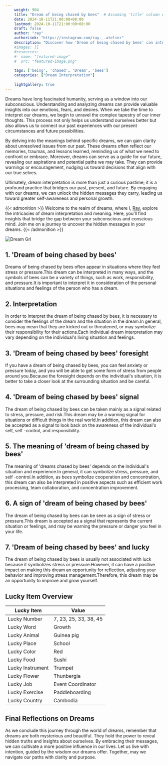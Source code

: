 ```yaml
---
    weight: 904
    title: "Dream of being chased by bees"  # Assuming 'title' column exists
    date: 2024-10-11T21:00:00+08:00
    lastmod: 2024-10-11T21:00:00+08:00
    draft: false
    author: "ray"
    authorLink: "https://instagram.com/ray._.atelier"
    description: "Discover how 'Dream of being chased by bees' can interpret your future and uncover its significant meanings in your life."
    #images: []
    #resources:
    #- name: "featured-image"
    #  src: "featured-image.png"
    
    tags: ['being', 'chased', 'Dream', 'bees']
    categories: ["Dream Interpretation"]
    
    lightgallery: true
---
```

    
Dreams have long fascinated humanity, serving as a window into our subconscious. Understanding and analyzing dreams can provide valuable insights into our emotions, fears, and desires. When we take the time to interpret our dreams, we begin to unravel the complex tapestry of our inner thoughts. This process not only helps us understand ourselves better but also allows us to connect our past experiences with our present circumstances and future possibilities.

By delving into the meanings behind specific dreams, we can gain clarity about unresolved issues from our past. These dreams often reflect our memories, traumas, and lessons learned, reminding us of what we need to confront or embrace. Moreover, dreams can serve as a guide for our future, revealing our aspirations and potential paths we may take. They can provide warnings or encouragement, nudging us toward decisions that align with our true selves.

Ultimately, dream interpretation is more than just a curious pastime; it is a profound practice that bridges our past, present, and future. By engaging with our dreams, we can unlock the hidden messages they carry, leading us toward greater self-awareness and personal growth.

{{< admonition >}}
Welcome to the realm of dreams, where I, [Ray](https://instagram.com/ray._.atelier), explore the intricacies of dream interpretation and meaning. Here, you’ll find insights that bridge the gap between your subconscious and conscious mind. Join me on a journey to uncover the hidden messages in your dreams.
{{< /admonition >}}

![Dream Grl](https://cdn.pixabay.com/photo/2017/11/02/03/35/gothic-2910057_1280.jpg "Dream Grl")

## 1. 'Dream of being chased by bees'
Dreams of being chased by bees often appear in situations where they feel stress or pressure.This dream can be interpreted in many ways, and the symbols of bees can be a variety of things, such as work, responsibility, and pressure.It is important to interpret it in consideration of the personal situations and feelings of the person who has a dream.

## 2. Interpretation
In order to interpret the dream of being chased by bees, it is necessary to consider the feelings of the dream and the situation in the dream.In general, bees may mean that they are kicked out or threatened, or may symbolize their responsibility for their actions.Each individual dream interpretation may vary depending on the individual's living situation and feelings.

## 3. 'Dream of being chased by bees' foresight
If you have a dream of being chased by bees, you can feel anxiety or pressure today, and you will be able to get some form of stress from people around you.Because the foresight depends on the individual's situation, it is better to take a closer look at the surrounding situation and be careful.

## 4. 'Dream of being chased by bees' signal
The dream of being chased by bees can be taken mainly as a signal related to stress, pressure, and risk.This dream may be a warning signal for situations or difficult things in the real world.In addition, this dream can also be accepted as a signal to look back on the awareness of the individual's self, self -control, and responsibility.

## 5. The meaning of 'dream of being chased by bees'
The meaning of 'dreams chased by bees' depends on the individual's situation and experience.In general, it can symbolize stress, pressure, and self -control.In addition, as bees symbolize cooperation and concentration, this dream can also be interpreted in positive aspects such as efficient work processing, team collaboration, and concentration improvement.

## 6. A sign of 'dream of being chased by bees'
The dream of being chased by bees can be seen as a sign of stress or pressure.This dream is accepted as a signal that represents the current situation or feelings, and may be warning the pressure or danger you feel in your life.

## 7. 'Dream of being chased by bees' and lucky
The dream of being chased by bees is usually not associated with luck because it symbolizes stress or pressure.However, it can have a positive impact on making this dream an opportunity for reflection, adjusting your behavior and improving stress management.Therefore, this dream may be an opportunity to improve and grow yourself.

## Lucky Item Overview
| Lucky Item          | Value              |
|---------------|--------------------|
| Lucky Number        | 7, 23, 25, 33, 38, 45  |
| Lucky Word          | Growth |
| Lucky Animal        | Guinea pig |
| Lucky Place         | School     |
| Lucky Color         | Red     |
| Lucky Food          | Sushi      |
| Lucky Instrument    | Trumpet |
| Lucky Flower        | Thunbergia    |
| Lucky Job           | Event Coordinator       |
| Lucky Exercise      | Paddleboarding  |
| Lucky Country       | Cambodia    |


##  Final Reflections on Dreams

As we conclude this journey through the world of dreams, remember that dreams are both mysterious and beautiful. They hold the power to reveal hidden truths and insights about ourselves. By embracing their messages, we can cultivate a more positive influence in our lives. Let us live with intention, guided by the wisdom our dreams offer. Together, may we navigate our paths with clarity and purpose.
